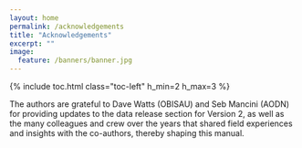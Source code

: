 ```yaml
---
layout: home
permalink: /acknowledgements
title: "Acknowledgements"
excerpt: ""
image:
  feature: /banners/banner.jpg
---
```

{% include toc.html class="toc-left" h_min=2 h_max=3 %}

The authors are grateful to Dave Watts (OBISAU) and Seb Mancini (AODN) for providing updates to the data release section for Version 2, as well as the many colleagues and crew over the years that shared field experiences and insights with the co-authors, thereby shaping this manual. 
